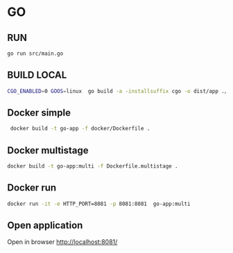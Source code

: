 # GO

## RUN

```bash
go run src/main.go
```

## BUILD LOCAL

```bash
CGO_ENABLED=0 GOOS=linux  go build -a -installsuffix cgo -o dist/app ./src/main.go
```

## Docker simple

```bash
 docker build -t go-app -f docker/Dockerfile .
```

## Docker multistage

```bash
docker build -t go-app:multi -f Dockerfile.multistage .
```

## Docker run

```bash
docker run -it -e HTTP_PORT=8081 -p 8081:8081  go-app:multi
```

## Open application

Open in browser <http://localhost:8081/>

